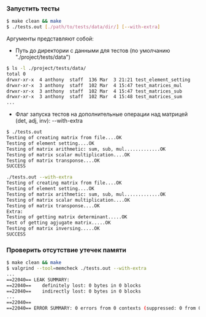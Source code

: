 ### Запустить тесты

```bash
$ make clean && make
$ ./tests.out [./path/to/tests/data/dir/] [--with-extra]
```
Аргументы представляют собой:

- Путь до директории с данными для тестов (по умолчанию "./project/tests/data")

```bash
$ ls -l ./project/tests/data/
total 0
drwxr-xr-x  4 anthony  staff  136 Mar  3 21:21 test_element_setting
drwxr-xr-x  3 anthony  staff  102 Mar  4 15:47 test_matrices_mul
drwxr-xr-x  3 anthony  staff  102 Mar  4 15:47 test_matrices_sub
drwxr-xr-x  3 anthony  staff  102 Mar  4 15:48 test_matrices_sum
...

```
- Флаг запуска тестов на дополнительные операции над матрицей (det, adj, inv): --with-extra

```bash
$ ./tests.out
Testing of creating matrix from file....OK
Testing of element setting....OK
Testing of matrix arithmetic: sum, sub, mul.............OK
Testing of matrix scalar multiplication....OK
Testing of matrix transponse....OK
SUCCESS
```

```bash
./tests.out --with-extra
Testing of creating matrix from file....OK
Testing of element setting....OK
Testing of matrix arithmetic: sum, sub, mul.............OK
Testing of matrix scalar multiplication....OK
Testing of matrix transponse....OK
Extra:
Testing of getting matrix determinant.....OK
Test of getting agjugate matrix.....OK
Testing of matrix inversing.....OK
SUCCESS
```

### Проверить отсутствие утечек памяти

```bash
$ make clean && make
$ valgrind --tool=memcheck ./tests.out --with-extra
...
==22040== LEAK SUMMARY:
==22040==    definitely lost: 0 bytes in 0 blocks
==22040==    indirectly lost: 0 bytes in 0 blocks
...
==22040== 
==22040== ERROR SUMMARY: 0 errors from 0 contexts (suppressed: 0 from 0)
```
